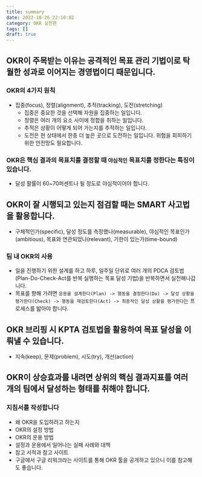 ```yaml
---
title: summary
date: 2022-10-26 22:10:82
category: OKR 실천편
tags: []
draft: true
---
```


## OKR이 주목받는 이유는 공격적인 목표 관리 기법이로 탁월한 성과로 이어지는 경영법이디 때문입니다.

### OKR의 4가지 원칙

- 집중(focus), 정렬(alignment), 추적(tracking), 도전(stretching)
  - 집중은 중요한 것을 선택해 자원을 집중하는 일입니다.
  - 정렬은 여러 개의 요소 사이에 정합을 취하는 일입니다.
  - 추적은 상황이 어떻게 되어 가는지를 추적하는 일입니다.
  - 도전은 현 상태에서 한층 더 높은 곳으로 도전하는 일입니다. 위험을 회피하기 위한 안전망도 필요합니다.

### OKR은 핵심 결과의 목표치를 결정할 때 `야심적인` 목표치를 정한다는 특징이 있습니다.

- 달성 활률이 60~70퍼센트나 될 정도로 야심적이어야 합니다.

## OKR이 잘 시행되고 있는지 점검할 때는 SMART 사고법을 활용합니다.

- 구체적인가(specific), 달성 정도를 측정했나(measurable), 야심적인 목표인가(ambitious), 목표와 연관되었나(relevant), 기한이 있는가(time-bound)

### 팀 내 OKR의 사용

- 일을 진행하기 위한 설계를 하고 하루, 일주일 단위로 여러 개의 PDCA 검토법(Plan-Do-Check-Act를 반복 실행하는 목표 달성 기법)을 반복하면서 실천해나갑니다.
- 목표를 향해 가려면 `운용을 설계한다(Plan) -> 행동을 결정한다(Do) -> 달성 상황을 평가한다(Check) -> 행동을 재검토한다(Act) -> 최종적인 달성 상활을 평가한다`는 프로세스를 밟아야 합니다.

## OKR 브리핑 시 KPTA 검토법을 활용하여 목표 달성을 이뤄낼 수 있습니다.

- 지속(keep), 문제(problem), 시도(try), 개선(action)

## OKR이 상승효과를 내려면 상위의 핵심 결과지표를 여러 개의 팀에서 달성하는 형태를 취해야 합니다.

### 지침서를 작성합니다

- 왜 OKR을 도입하려고 하는지
- OKR의 설정 방법
- OKR의 운용 방법
- 설정과 운용에서 일어나는 실패 사례와 대책
- 참고 서적과 참고 사이트
- 구글에서 구글 리워크라는 사이트를 통해 OKR 툴을 공개하고 있으니 이를 참고해도 좋습니다.
